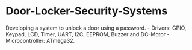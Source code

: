 # Door-Locker-Security-Systems
Developing a system to unlock a door using a password. - Drivers: GPIO, Keypad, LCD, Timer, UART, I2C, EEPROM, Buzzer and DC-Motor -       Microcontroller: ATmega32.
